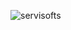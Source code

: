 ![servisofts](https://user-images.githubusercontent.com/69025139/204401509-396b11f5-ee61-4a19-8ba3-3eb9cdfe28d7.png)

<!---
servisofts/servisofts is a ✨ special ✨ repository because its `README.md` (this file) appears on your GitHub profile.
You can click the Preview link to take a look at your changes.
--->
